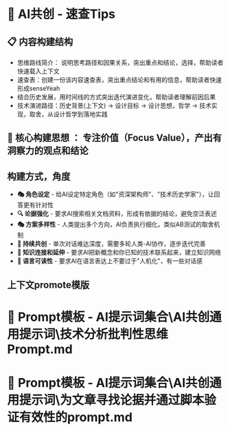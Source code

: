 # 🚀 AI共创 - 速查Tips

## 📋 内容构建结构

- 思维路线简介： 说明思考路径和因果关系，突出重点和结论，选择，帮助读者快速载入上下文
- 速查表：创建一份该内容速查表，突出重点结论和有用的信息，帮助读者快速形成senseYeah
- 结合历史发展，用时间线的方式突出迭代演进变化，帮助读者理解前因后果
- 技术演进路径：历史背景(上下文) → 设计目标 → 设计思想，哲学 → 技术实现，取舍，从设计哲学到落地实践

## 🧠 核心构建思想 ： 专注价值（Focus Value），产出有洞察力的观点和结论

## 构建方式，角度

- **🎭 角色设定** - 给AI设定特定角色（如"资深架构师"、"技术历史学家"），让回答更有针对性
- **🔍 论据强化** - 要求AI搜索相关文档资料，形成有依据的结论，避免空泛表述
- **🎭 方案多样性** - 人类提出多个方向，AI负责执行细化，类似AB测试的取舍机制
- **🔄 持续共创** - 单次对话难达深度，需要多轮人类-AI协作，逐步迭代完善
- **🔗 知识连接和延伸** - 要求AI把新概念和你已知的技术联系起来，建立知识网络
- **💬 语言可读性** - 要求AI在语言表达上不要过于"人机化"，有一些对话感

## 上下文promote模版
# 🎯 Prompt模板 - AI提示词集合\AI共创通用提示词\技术分析批判性思维Prompt.md
# 🎯 Prompt模板 - AI提示词集合\AI共创通用提示词\为文章寻找论据并通过脚本验证有效性的prompt.md